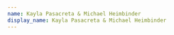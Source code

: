 ```yaml
---
name: Kayla Pasacreta & Michael Heimbinder
display_name: Kayla Pasacreta & Michael Heimbinder
---
```


